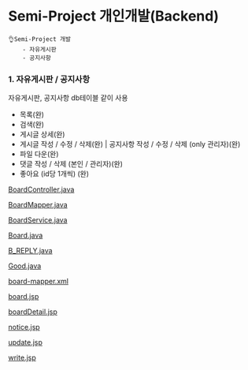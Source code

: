 <h1>Semi-Project 개인개발(Backend)</h1>

~~~
👌Semi-Project 개발
	- 자유게시판
	- 공지사항 
~~~



### 1. 자유게시판  / 공지사항

자유게시판, 공지사항 db테이블 같이 사용

- 목록(완)
- 검색(완)
- 게시글 상세(완)
- 게시글 작성 / 수정 / 삭제(완)  |  공지사항 작성 / 수정 / 삭제  (only 관리자)(완)
- 파일 다운(완)
- 댓글 작성 / 삭제 (본인 / 관리자)(완)
- 좋아요 (id당 1개씩) (완)



 [BoardController.java](..\project\BoardController.java) 

 [BoardMapper.java](..\project\BoardMapper.java) 

 [BoardService.java](..\project\BoardService.java)  

 [Board.java](..\project\Board.java) 

 [B_REPLY.java](..\project\B_REPLY.java) 

 [Good.java](..\project\Good.java)   

 [board-mapper.xml](..\project\board-mapper.xml)  

 [board.jsp](..\project\board.jsp) 

 [boardDetail.jsp](..\project\boardDetail.jsp) 

 [notice.jsp](..\project\notice.jsp)  

 [update.jsp](..\project\update.jsp) 

 [write.jsp](..\project\write.jsp) 
